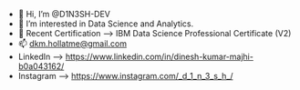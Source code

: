 - 👋 Hi, I’m @D1N3SH-DEV
- 👀 I’m interested in Data Science and Analytics.
- 🌱 Recent Certification --> IBM Data Science Professional Certificate (V2)
- 📫  dkm.hollatme@gmail.com
- LinkedIn --> https://www.linkedin.com/in/dinesh-kumar-majhi-b0a043162/
- Instagram --> https://www.instagram.com/_d_1_n_3_s_h_/

<!---
D1N3SH-DEV/D1N3SH-DEV is a ✨ special ✨ repository because its `README.md` (this file) appears on your GitHub profile.
You can click the Preview link to take a look at your changes.
- 💞️ I’m looking to collaborate on ...
--->
